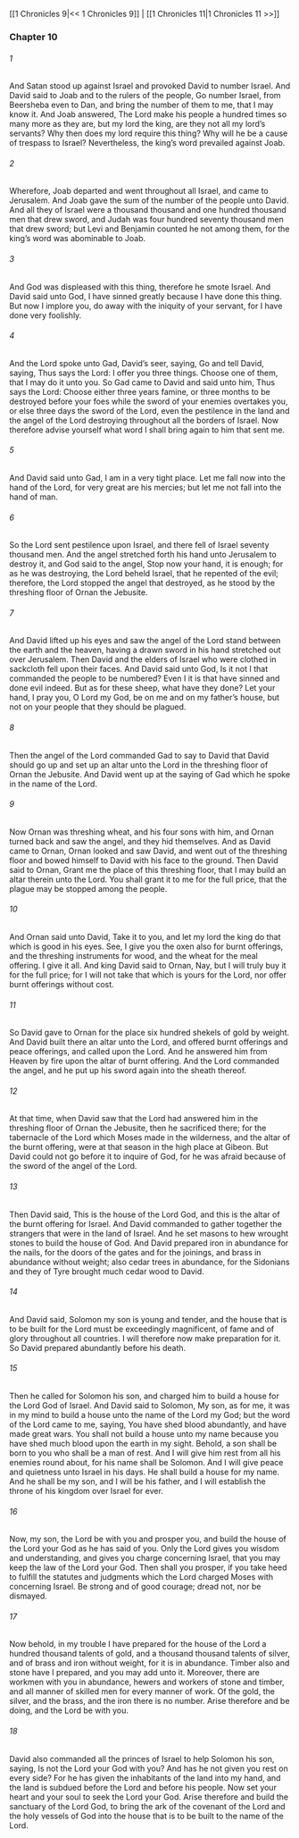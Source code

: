 [[1 Chronicles 9|<< 1 Chronicles 9]]  |  [[1 Chronicles 11|1 Chronicles 11 >>]]

### Chapter 10
###### 1
And Satan stood up against Israel and provoked David to number Israel. And David said to Joab and to the rulers of the people, Go number Israel, from Beersheba even to Dan, and bring the number of them to me, that I may know it. And Joab answered, The Lord make his people a hundred times so many more as they are, but my lord the king, are they not all my lord’s servants? Why then does my lord require this thing? Why will he be a cause of trespass to Israel? Nevertheless, the king’s word prevailed against Joab.

###### 2
Wherefore, Joab departed and went throughout all Israel, and came to Jerusalem. And Joab gave the sum of the number of the people unto David. And all they of Israel were a thousand thousand and one hundred thousand men that drew sword, and Judah was four hundred seventy thousand men that drew sword; but Levi and Benjamin counted he not among them, for the king’s word was abominable to Joab.

###### 3
And God was displeased with this thing, therefore he smote Israel. And David said unto God, I have sinned greatly because I have done this thing. But now I implore you, do away with the iniquity of your servant, for I have done very foolishly.

###### 4
And the Lord spoke unto Gad, David’s seer, saying, Go and tell David, saying, Thus says the Lord: I offer you three things. Choose one of them, that I may do it unto you. So Gad came to David and said unto him, Thus says the Lord: Choose either three years famine, or three months to be destroyed before your foes while the sword of your enemies overtakes you, or else three days the sword of the Lord, even the pestilence in the land and the angel of the Lord destroying throughout all the borders of Israel. Now therefore advise yourself what word I shall bring again to him that sent me.

###### 5
And David said unto Gad, I am in a very tight place. Let me fall now into the hand of the Lord, for very great are his mercies; but let me not fall into the hand of man.

###### 6
So the Lord sent pestilence upon Israel, and there fell of Israel seventy thousand men. And the angel stretched forth his hand unto Jerusalem to destroy it, and God said to the angel, Stop now your hand, it is enough; for as he was destroying, the Lord beheld Israel, that he repented of the evil; therefore, the Lord stopped the angel that destroyed, as he stood by the threshing floor of Ornan the Jebusite.

###### 7
And David lifted up his eyes and saw the angel of the Lord stand between the earth and the heaven, having a drawn sword in his hand stretched out over Jerusalem. Then David and the elders of Israel who were clothed in sackcloth fell upon their faces. And David said unto God, Is it not I that commanded the people to be numbered? Even I it is that have sinned and done evil indeed. But as for these sheep, what have they done? Let your hand, I pray you, O Lord my God, be on me and on my father’s house, but not on your people that they should be plagued.

###### 8
Then the angel of the Lord commanded Gad to say to David that David should go up and set up an altar unto the Lord in the threshing floor of Ornan the Jebusite. And David went up at the saying of Gad which he spoke in the name of the Lord.

###### 9
Now Ornan was threshing wheat, and his four sons with him, and Ornan turned back and saw the angel, and they hid themselves. And as David came to Ornan, Ornan looked and saw David, and went out of the threshing floor and bowed himself to David with his face to the ground. Then David said to Ornan, Grant me the place of this threshing floor, that I may build an altar therein unto the Lord. You shall grant it to me for the full price, that the plague may be stopped among the people.

###### 10
And Ornan said unto David, Take it to you, and let my lord the king do that which is good in his eyes. See, I give you the oxen also for burnt offerings, and the threshing instruments for wood, and the wheat for the meal offering. I give it all. And king David said to Ornan, Nay, but I will truly buy it for the full price; for I will not take that which is yours for the Lord, nor offer burnt offerings without cost.

###### 11
So David gave to Ornan for the place six hundred shekels of gold by weight. And David built there an altar unto the Lord, and offered burnt offerings and peace offerings, and called upon the Lord. And he answered him from Heaven by fire upon the altar of burnt offering. And the Lord commanded the angel, and he put up his sword again into the sheath thereof.

###### 12
At that time, when David saw that the Lord had answered him in the threshing floor of Ornan the Jebusite, then he sacrificed there; for the tabernacle of the Lord which Moses made in the wilderness, and the altar of the burnt offering, were at that season in the high place at Gibeon. But David could not go before it to inquire of God, for he was afraid because of the sword of the angel of the Lord.

###### 13
Then David said, This is the house of the Lord God, and this is the altar of the burnt offering for Israel. And David commanded to gather together the strangers that were in the land of Israel. And he set masons to hew wrought stones to build the house of God. And David prepared iron in abundance for the nails, for the doors of the gates and for the joinings, and brass in abundance without weight; also cedar trees in abundance, for the Sidonians and they of Tyre brought much cedar wood to David.

###### 14
And David said, Solomon my son is young and tender, and the house that is to be built for the Lord must be exceedingly magnificent, of fame and of glory throughout all countries. I will therefore now make preparation for it. So David prepared abundantly before his death.

###### 15
Then he called for Solomon his son, and charged him to build a house for the Lord God of Israel. And David said to Solomon, My son, as for me, it was in my mind to build a house unto the name of the Lord my God; but the word of the Lord came to me, saying, You have shed blood abundantly, and have made great wars. You shall not build a house unto my name because you have shed much blood upon the earth in my sight. Behold, a son shall be born to you who shall be a man of rest. And I will give him rest from all his enemies round about, for his name shall be Solomon. And I will give peace and quietness unto Israel in his days. He shall build a house for my name. And he shall be my son, and I will be his father, and I will establish the throne of his kingdom over Israel for ever.

###### 16
Now, my son, the Lord be with you and prosper you, and build the house of the Lord your God as he has said of you. Only the Lord gives you wisdom and understanding, and gives you charge concerning Israel, that you may keep the law of the Lord your God. Then shall you prosper, if you take heed to fulfill the statutes and judgments which the Lord charged Moses with concerning Israel. Be strong and of good courage; dread not, nor be dismayed.

###### 17
Now behold, in my trouble I have prepared for the house of the Lord a hundred thousand talents of gold, and a thousand thousand talents of silver, and of brass and iron without weight, for it is in abundance. Timber also and stone have I prepared, and you may add unto it. Moreover, there are workmen with you in abundance, hewers and workers of stone and timber, and all manner of skilled men for every manner of work. Of the gold, the silver, and the brass, and the iron there is no number. Arise therefore and be doing, and the Lord be with you.

###### 18
David also commanded all the princes of Israel to help Solomon his son, saying, Is not the Lord your God with you? And has he not given you rest on every side? For he has given the inhabitants of the land into my hand, and the land is subdued before the Lord and before his people. Now set your heart and your soul to seek the Lord your God. Arise therefore and build the sanctuary of the Lord God, to bring the ark of the covenant of the Lord and the holy vessels of God into the house that is to be built to the name of the Lord.